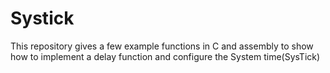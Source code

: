 # Systick
This repository gives a few example functions in C and assembly to show how to implement a delay function and configure the System time(SysTick)
